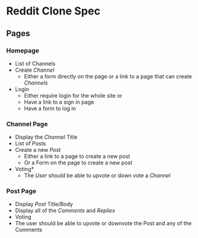 # Reddit Clone Spec

## Pages
### Homepage
- List of Channels
- Create *Channel*
  - Either a form directly on the page or a link to a page that can create *Channels*
- Login
  - Either require login for the whole site or
  - Have a link to a sign in page
  - Have a form to log in 
### Channel Page
- Display the *Channel* Title
- List of Posts
- Create a new *Post*
  - Either a link to a page to create a new post
  - Or a Form on the page to create a new post
- Voting*
  - The *User* should be able to upvote or down vote a *Channel*
### Post Page
 - Display *Post* Title/Body
 - Display all of the *Comments* and *Replies*
 - Voting
  - The user should be able to upvote or downvote the Post and any of the Comments 

